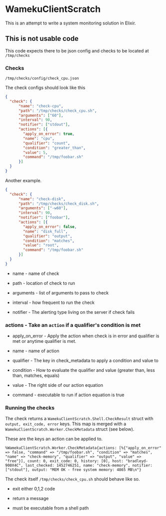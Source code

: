 # WamekuClientScratch

This is an attempt to write a system monitoring solution in Elixir.


## This is not usable code

This code expects there to be json config and checks to be located at `/tmp/checks`


### Checks

`/tmp/checks/config/check_cpu.json` 

The check configs should look like this

```json
{
  "check": {
      "name": "check-cpu",
      "path": "/tmp/checks/check_cpu.sh",
      "arguments": ["60"],
      "interval": 90,
      "notifier": ["stdout"],
      "actions": [{ 
        "apply_on_error": true,
        "name": "cpu",
        "qualifier": "count",
        "condition": "greater_than",
        "value": 5,
        "command": "/tmp/foobar.sh"
      }]  
  }
}
```

Another example.

```json
{
  "check": {
      "name": "check-disk",
      "path": "/tmp/checks/check_disk.sh",
      "arguments": ["-w60"],
      "interval": 90,
      "notifier": ["foobar"],
      "actions": [{ 
        "apply_on_error": false,
        "name": "disk_full",
        "qualifier": "output",
        "condition": "matches",
        "value": "root",
        "command": "/tmp/foobar.sh"
      }]  
  }
}
```

* name - name of check

* path - location of check to run

* arguments - list of arguments to pass to check

* interval - how frequent to run the check

* notifier - The alerting type living on the server if check fails

### actions - Take an `action` if a qualifier's condition is met

* apply_on_error - Apply the action when check is in error and qualifier is met or anytime qualifier is met.
* name - name of action

* qualifier - The key in check_metadata to apply a condition and value to

* condition - How to evaluate the qualifier and value (greater than, less than, matches, equals)

* value - The right side of our action equation

* command - executable to run if action equation is true

### Running the checks

The check returns a `WamekuClientScratch.Shell.CheckResult` struct with `output, exit_code, error` keys.
This map is merged with a `WamekuClientScratch.Worker.CheckMetadata` struct (see below).

These are the keys an action can be applied to. 

```
%WamekuClientScratch.Worker.CheckMetadata{actions: [%{"apply_on_error" => false, "command" => "/tmp/foobar.sh", "condition" => "matches", "name" => "check-memory", "qualifier" => "output", "value" => "free"}], count: 0, exit_code: 0, history: [0], host: "bradleyd-900X4C", last_checked: 1452746251, name: "check-memory", notifier: ["stdout"], output: "MEM OK - free system memory: 4865 MB\n"}
```

The check itself `/tmp/checks/check_cpu.sh` should behave like so.

* exit either 0,1,2 code

* return a message

* must be executable from a shell path
